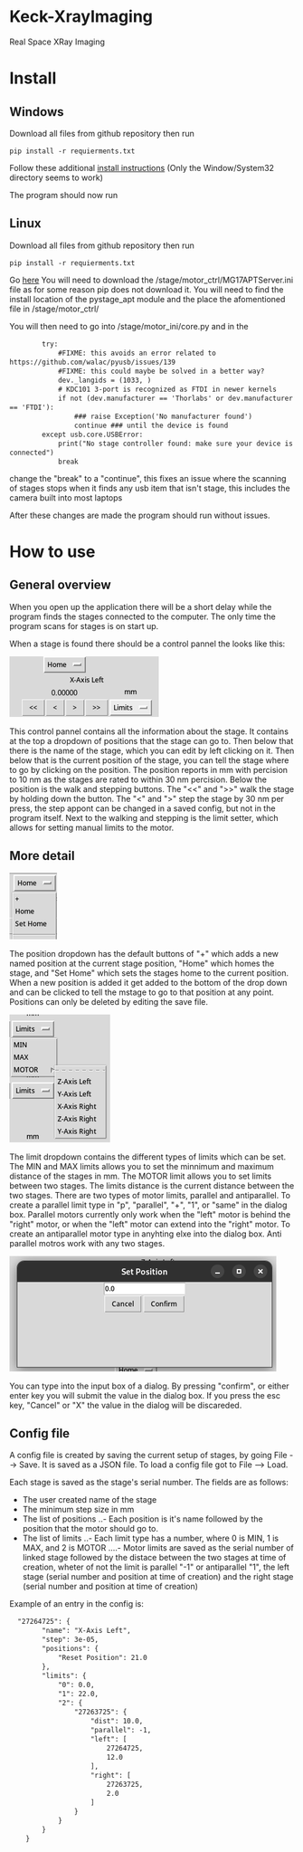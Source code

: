 # Keck-XrayImaging
Real Space XRay Imaging

# Install
## Windows
Download all files from github repository then run
```
pip install -r requierments.txt
```
Follow these additional [install instructions](https://github.com/qpit/thorlabs_apt) (Only the Window/System32 directory seems to work)

The program should now run

## Linux
Download all files from github repository then run
```
pip install -r requierments.txt
```
Go [here](https://github.com/kzhao1228/pystage_apt/tree/master)
You will need to download the /stage/motor_ctrl/MG17APTServer.ini file as for some reason pip does not download it.
You will need to find the install location of the pystage_apt module and the place the afomentioned file in <location>/stage/motor_ctrl/

You will then need to go into /stage/motor_ini/core.py
and in the 
```
        try:
            #FIXME: this avoids an error related to https://github.com/walac/pyusb/issues/139
            #FIXME: this could maybe be solved in a better way?
            dev._langids = (1033, )
            # KDC101 3-port is recognized as FTDI in newer kernels
            if not (dev.manufacturer == 'Thorlabs' or dev.manufacturer == 'FTDI'):
                ### raise Exception('No manufacturer found')
                continue ### until the device is found
        except usb.core.USBError:
            print("No stage controller found: make sure your device is connected")
            break
```
change the "break" to a "continue", this fixes an issue where the scanning of stages stops when it finds any usb item that isn't stage, this includes the camera built into most laptops

After these changes are made the program should run without issues.

# How to use
## General overview
When you open up the application there will be a short delay while the program finds the stages connected to the computer. The only time the program scans for stages is on start up.

When a stage is found there should be a control pannel the looks like this:
        
![Image of stage control](images/MotorControl.png)
        
This control pannel contains all the information about the stage. It contains at the top a dropdown of positions that the stage can go to. Then below that there is the name of the stage, which you can edit by left clicking on it. Then below that is the current position of the stage, you can tell the stage where to go by clicking on the position. The position reports in mm with percision to 10 nm as the stages are rated to within 30 nm percision. Below the position is the walk and stepping buttons. The "<<" and ">>" walk the stage by holding down the button. The "\<" and "\>" step the stage by 30 nm per press, the step appont can be changed in a saved config, but not in the program itself. Next to the walking and stepping is the limit setter, which allows for setting manual limits to the motor.
        
## More detail
![Image of stage positions dropdown ](images/PositionDropdown.png)
        
The position dropdown has the default buttons of "+" which adds a new named position at the current stage position, "Home" which homes the stage, and "Set Home" which sets the stages home to the current position. When a new position is added it get added to the bottom of the drop down and can be clicked to tell the mstage to go to that position at any point. Positions can only be deleted by editing the save file.
        
![Image of limit dropdown](images/LimitDropdown.png)
        
The limit dropdown contains the different types of limits which can be set. The MIN and MAX limits allows you to set the minnimum and maximum distance of the stages in mm. The MOTOR limit allows you to set limits between two stages. The limits distance is the current distance between the two stages. There are two types of motor limits, parallel and antiparallel. To create a parallel limit type in "p", "parallel", "+", "1", or "same" in the dialog box. Parallel motors currently only work when the "left" motor is behind the "right" motor, or when the "left" motor  can extend into the "right" motor. To create an antiparallel motor type in anyhting elxe into the dialog box. Anti parallel motros work with any two stages.

![Image of a dialog box](images/ExampleDialog.png)

You can type into the input box of a dialog. By pressing "confirm", or either enter key you will submit the value in the dialog box. If you press the esc key, "Cancel" or "X" the value in the dialog will be discareded.
        
## Config file
A config file is created by saving the current setup of stages, by going File --> Save. It is saved as a JSON file. To load a config file got to File --> Load.
        
Each stage is saved as the stage's serial number. The fields are as follows:
- The user created name of the stage
- The minimum step size in mm
- The list of positions
..- Each position is it's name followed by the position that the motor should go to.
- The list of limits
..- Each limit type has a number, where 0 is MIN, 1 is MAX, and 2 is MOTOR
....- Motor limits are saved as the serial number of linked stage followed by the distace between the two stages at time of creation, wheter of not the limit is parallel "-1" or antiparallel "1", the left stage (serial number and position at time of creation) and the right stage (serial number and position at time of creation)
        
Example of an entry in the config is:
```
  "27264725": {
        "name": "X-Axis Left",
        "step": 3e-05,
        "positions": {
            "Reset Position": 21.0
        },
        "limits": {
            "0": 0.0,
            "1": 22.0,
            "2": {
                "27263725": {
                    "dist": 10.0,
                    "parallel": -1,
                    "left": [
                        27264725,
                        12.0
                    ],
                    "right": [
                        27263725,
                        2.0
                    ]
                }
            }
        }
    }
```
